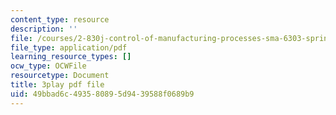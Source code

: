 ```yaml
---
content_type: resource
description: ''
file: /courses/2-830j-control-of-manufacturing-processes-sma-6303-spring-2008/49bbad6c493580895d9439588f0689b9_ZUkM3_qPBo0.pdf
file_type: application/pdf
learning_resource_types: []
ocw_type: OCWFile
resourcetype: Document
title: 3play pdf file
uid: 49bbad6c-4935-8089-5d94-39588f0689b9
---
```

